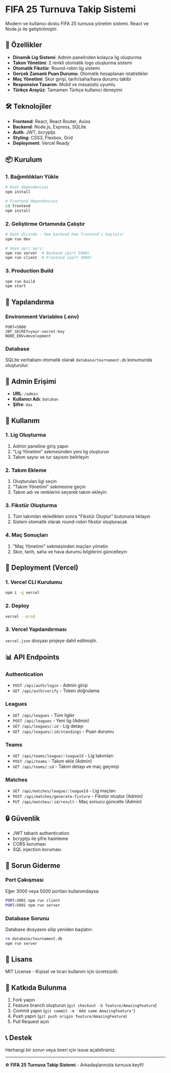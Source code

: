 # FIFA 25 Turnuva Takip Sistemi

Modern ve kullanıcı dostu FIFA 25 turnuva yönetim sistemi. React ve Node.js ile geliştirilmiştir.

## 🚀 Özellikler

- **Dinamik Lig Sistemi**: Admin panelinden kolayca lig oluşturma
- **Takım Yönetimi**: 2 renkli otomatik logo oluşturma sistemi
- **Otomatik Fikstür**: Round-robin lig sistemi
- **Gerçek Zamanlı Puan Durumu**: Otomatik hesaplanan istatistikler
- **Maç Yönetimi**: Skor girişi, tarih/saha/hava durumu takibi
- **Responsive Tasarım**: Mobil ve masaüstü uyumlu
- **Türkçe Arayüz**: Tamamen Türkçe kullanıcı deneyimi

## 🛠️ Teknolojiler

- **Frontend**: React, React Router, Axios
- **Backend**: Node.js, Express, SQLite
- **Auth**: JWT, bcryptjs
- **Styling**: CSS3, Flexbox, Grid
- **Deployment**: Vercel Ready

## 📦 Kurulum

### 1. Bağımlılıkları Yükle

```bash
# Root dependencies
npm install

# Frontend dependencies
cd frontend
npm install
```

### 2. Geliştirme Ortamında Çalıştır

```bash
# Root dizinde - hem backend hem frontend'i başlatır
npm run dev

# Veya ayrı ayrı:
npm run server  # Backend (port 5000)
npm run client  # Frontend (port 3000)
```

### 3. Production Build

```bash
npm run build
npm start
```

## 🔧 Yapılandırma

### Environment Variables (.env)
```
PORT=5000
JWT_SECRET=your-secret-key
NODE_ENV=development
```

### Database
SQLite veritabanı otomatik olarak `database/tournament.db` konumunda oluşturulur.

## 👤 Admin Erişimi

- **URL**: `/admin`
- **Kullanıcı Adı**: `batuhan`
- **Şifre**: `das`

## 📱 Kullanım

### 1. Lig Oluşturma
1. Admin paneline giriş yapın
2. "Lig Yönetimi" sekmesinden yeni lig oluşturun
3. Takım sayısı ve tur sayısını belirleyin

### 2. Takım Ekleme
1. Oluşturulan ligi seçin
2. "Takım Yönetimi" sekmesine geçin
3. Takım adı ve renklerini seçerek takım ekleyin

### 3. Fikstür Oluşturma
1. Tüm takımları ekledikten sonra "Fikstür Oluştur" butonuna tıklayın
2. Sistem otomatik olarak round-robin fikstür oluşturacak

### 4. Maç Sonuçları
1. "Maç Yönetimi" sekmesinden maçları yönetin
2. Skor, tarih, saha ve hava durumu bilgilerini güncelleyin

## 🚀 Deployment (Vercel)

### 1. Vercel CLI Kurulumu
```bash
npm i -g vercel
```

### 2. Deploy
```bash
vercel --prod
```

### 3. Vercel Yapılandırması
`vercel.json` dosyası projeye dahil edilmiştir.

## 📊 API Endpoints

### Authentication
- `POST /api/auth/login` - Admin girişi
- `GET /api/auth/verify` - Token doğrulama

### Leagues
- `GET /api/leagues` - Tüm ligler
- `POST /api/leagues` - Yeni lig (Admin)
- `GET /api/leagues/:id` - Lig detayı
- `GET /api/leagues/:id/standings` - Puan durumu

### Teams
- `GET /api/teams/league/:leagueId` - Lig takımları
- `POST /api/teams` - Takım ekle (Admin)
- `GET /api/teams/:id` - Takım detayı ve maç geçmişi

### Matches
- `GET /api/matches/league/:leagueId` - Lig maçları
- `POST /api/matches/generate-fixture` - Fikstür oluştur (Admin)
- `PUT /api/matches/:id/result` - Maç sonucu güncelle (Admin)

## 🔒 Güvenlik

- JWT tabanlı authentication
- bcryptjs ile şifre hashleme
- CORS koruması
- SQL injection koruması

## 🐛 Sorun Giderme

### Port Çakışması
Eğer 3000 veya 5000 portları kullanımdaysa:
```bash
PORT=3001 npm run client
PORT=5001 npm run server
```

### Database Sorunu
Database dosyasını silip yeniden başlatın:
```bash
rm database/tournament.db
npm run server
```

## 📄 Lisans

MIT License - Kişisel ve ticari kullanım için ücretsizdir.

## 🤝 Katkıda Bulunma

1. Fork yapın
2. Feature branch oluşturun (`git checkout -b feature/AmazingFeature`)
3. Commit yapın (`git commit -m 'Add some AmazingFeature'`)
4. Push yapın (`git push origin feature/AmazingFeature`)
5. Pull Request açın

## 📞 Destek

Herhangi bir sorun veya öneri için issue açabilirsiniz.

---

⚽ **FIFA 25 Turnuva Takip Sistemi** - Arkadaşlarınızla turnuva keyfi!
